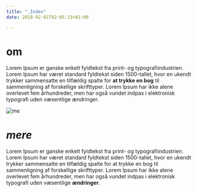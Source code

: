 ```yaml
---
title: "_Index"
date: 2018-02-01T02:05:13+01:00

---
```


# om

Lorem Ipsum er ganske enkelt fyldtekst fra print- og typografiindustrien. Lorem Ipsum har været standard fyldtekst siden 1500-tallet, hvor en ukendt trykker sammensatte en tilfældig spalte for **at trykke en bog** til sammenligning af forskellige skrifttyper. Lorem Ipsum har ikke alene overlevet fem århundreder, men har også vundet indpas i elektronisk typografi uden væsentlige ændringer. 

![me](/img/1.jpg)
# *mere*
Lorem Ipsum er ganske enkelt fyldtekst fra print- og typografiindustrien. Lorem Ipsum har været standard fyldtekst siden 1500-tallet, hvor en ukendt trykker sammensatte en tilfældig spalte for at trykke en bog til sammenligning af forskellige skrifttyper. Lorem Ipsum har ikke alene overlevet fem århundreder, men har også vundet indpas i elektronisk typografi uden væsentlige **ændringer**.